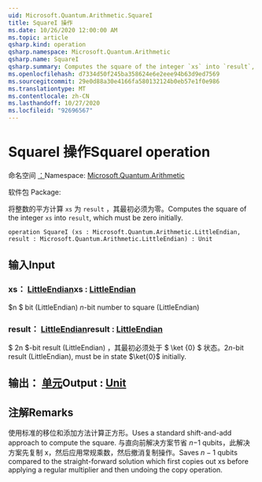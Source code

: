 ```yaml
---
uid: Microsoft.Quantum.Arithmetic.SquareI
title: SquareI 操作
ms.date: 10/26/2020 12:00:00 AM
ms.topic: article
qsharp.kind: operation
qsharp.namespace: Microsoft.Quantum.Arithmetic
qsharp.name: SquareI
qsharp.summary: Computes the square of the integer `xs` into `result`, which must be zero initially.
ms.openlocfilehash: d7334d50f245ba358624e6e2eee94b63d9ed7569
ms.sourcegitcommit: 29e0d88a30e4166fa580132124b0eb57e1f0e986
ms.translationtype: MT
ms.contentlocale: zh-CN
ms.lasthandoff: 10/27/2020
ms.locfileid: "92696567"
---
```

# <a name="squarei-operation"></a><span data-ttu-id="6fa3a-102">SquareI 操作</span><span class="sxs-lookup"><span data-stu-id="6fa3a-102">SquareI operation</span></span>

<span data-ttu-id="6fa3a-103">命名空间 [：](xref:Microsoft.Quantum.Arithmetic)</span><span class="sxs-lookup"><span data-stu-id="6fa3a-103">Namespace: [Microsoft.Quantum.Arithmetic](xref:Microsoft.Quantum.Arithmetic)</span></span>

<span data-ttu-id="6fa3a-104">软件包 [](https://nuget.org/packages/)</span><span class="sxs-lookup"><span data-stu-id="6fa3a-104">Package: [](https://nuget.org/packages/)</span></span>


<span data-ttu-id="6fa3a-105">将整数的平方计算 `xs` 为 `result` ，其最初必须为零。</span><span class="sxs-lookup"><span data-stu-id="6fa3a-105">Computes the square of the integer `xs` into `result`, which must be zero initially.</span></span>

```qsharp
operation SquareI (xs : Microsoft.Quantum.Arithmetic.LittleEndian, result : Microsoft.Quantum.Arithmetic.LittleEndian) : Unit
```


## <a name="input"></a><span data-ttu-id="6fa3a-106">输入</span><span class="sxs-lookup"><span data-stu-id="6fa3a-106">Input</span></span>

### <a name="xs--littleendian"></a><span data-ttu-id="6fa3a-107">xs： [LittleEndian](xref:Microsoft.Quantum.Arithmetic.LittleEndian)</span><span class="sxs-lookup"><span data-stu-id="6fa3a-107">xs : [LittleEndian](xref:Microsoft.Quantum.Arithmetic.LittleEndian)</span></span>

<span data-ttu-id="6fa3a-108">$n $ bit (LittleEndian) </span><span class="sxs-lookup"><span data-stu-id="6fa3a-108">$n$-bit number to square (LittleEndian)</span></span>


### <a name="result--littleendian"></a><span data-ttu-id="6fa3a-109">result： [LittleEndian](xref:Microsoft.Quantum.Arithmetic.LittleEndian)</span><span class="sxs-lookup"><span data-stu-id="6fa3a-109">result : [LittleEndian](xref:Microsoft.Quantum.Arithmetic.LittleEndian)</span></span>

<span data-ttu-id="6fa3a-110">$ 2n $-bit result (LittleEndian) ，其最初必须处于 $ \ket {0} $ 状态。</span><span class="sxs-lookup"><span data-stu-id="6fa3a-110">$2n$-bit result (LittleEndian), must be in state $\ket{0}$ initially.</span></span>



## <a name="output--unit"></a><span data-ttu-id="6fa3a-111">输出： [单元](xref:microsoft.quantum.lang-ref.unit)</span><span class="sxs-lookup"><span data-stu-id="6fa3a-111">Output : [Unit](xref:microsoft.quantum.lang-ref.unit)</span></span>



## <a name="remarks"></a><span data-ttu-id="6fa3a-112">注解</span><span class="sxs-lookup"><span data-stu-id="6fa3a-112">Remarks</span></span>

<span data-ttu-id="6fa3a-113">使用标准的移位和添加方法计算正方形。</span><span class="sxs-lookup"><span data-stu-id="6fa3a-113">Uses a standard shift-and-add approach to compute the square.</span></span> <span data-ttu-id="6fa3a-114">与直向前解决方案节省 $n-$1 qubits，此解决方案先复制 x，然后应用常规乘数，然后撤消复制操作。</span><span class="sxs-lookup"><span data-stu-id="6fa3a-114">Saves $n-1$ qubits compared to the straight-forward solution which first copies out xs before applying a regular multiplier and then undoing the copy operation.</span></span>